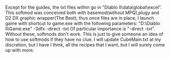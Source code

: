Except for the guides, the txt files within go in "Diablo II\data\global\excel".  This softmod was conceived both with basemod(without MPQ),plugy and D2 DX graphic wrapper(The Best); thus once files are in place, I launch game with shortcut to game.exe with the following parameters: "D:\Diablo II\Game.exe" -3dfx -direct -txt
Of particular importance is "-direct -txt".  Without these, softmods don't work.
This is just to give someone an idea of how to use softmods if they have no clue.
I will update CubeMain.txt at my discretion, but I have I think, all the recipes that I want, but I will surely come up with more.
